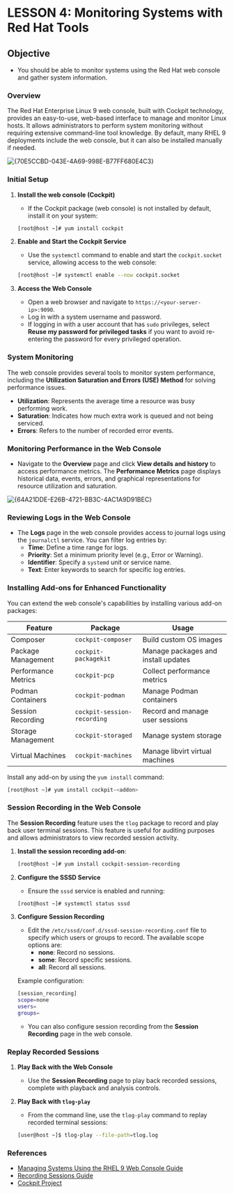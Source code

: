 # LESSON 4: Monitoring Systems with Red Hat Tools

## Objective

- You should be able to monitor systems using the Red Hat web console and gather system information.

### Overview

The Red Hat Enterprise Linux 9 web console, built with Cockpit technology, provides an easy-to-use, web-based interface to manage and monitor Linux hosts. It allows administrators to perform system monitoring without requiring extensive command-line tool knowledge. By default, many RHEL 9 deployments include the web console, but it can also be installed manually if needed.

![{70E5CCBD-043E-4A69-998E-B77FF680E4C3}](https://github.com/user-attachments/assets/39ff3879-0248-434b-a499-0af230347beb)

### Initial Setup

1. **Install the web console (Cockpit)**

   - If the Cockpit package (web console) is not installed by default, install it on your system:

   ```bash
   [root@host ~]# yum install cockpit
   ```

2. **Enable and Start the Cockpit Service**

   - Use the `systemctl` command to enable and start the `cockpit.socket` service, allowing access to the web console:

   ```bash
   [root@host ~]# systemctl enable --now cockpit.socket
   ```

3. **Access the Web Console**

   - Open a web browser and navigate to `https://<your-server-ip>:9090`.
   - Log in with a system username and password.
   - If logging in with a user account that has `sudo` privileges, select **Reuse my password for privileged tasks** if you want to avoid re-entering the password for every privileged operation.

### System Monitoring

The web console provides several tools to monitor system performance, including the **Utilization Saturation and Errors (USE) Method** for solving performance issues.

- **Utilization**: Represents the average time a resource was busy performing work.
- **Saturation**: Indicates how much extra work is queued and not being serviced.
- **Errors**: Refers to the number of recorded error events.

### Monitoring Performance in the Web Console

- Navigate to the **Overview** page and click **View details and history** to access performance metrics. The **Performance Metrics** page displays historical data, events, errors, and graphical representations for resource utilization and saturation.

![{64A21DDE-E26B-4721-BB3C-4AC1A9D91BEC}](https://github.com/user-attachments/assets/77e09b6a-797d-4069-aa7a-2d10dc93a1d8)


### Reviewing Logs in the Web Console

- The **Logs** page in the web console provides access to journal logs using the `journalctl` service. You can filter log entries by:
  - **Time**: Define a time range for logs.
  - **Priority**: Set a minimum priority level (e.g., Error or Warning).
  - **Identifier**: Specify a `systemd` unit or service name.
  - **Text**: Enter keywords to search for specific log entries.

### Installing Add-ons for Enhanced Functionality

You can extend the web console's capabilities by installing various add-on packages:

| Feature             | Package                    | Usage                             |
|---------------------|----------------------------|-----------------------------------|
| Composer            | `cockpit-composer`         | Build custom OS images            |
| Package Management  | `cockpit-packagekit`       | Manage packages and install updates |
| Performance Metrics | `cockpit-pcp`              | Collect performance metrics       |
| Podman Containers   | `cockpit-podman`           | Manage Podman containers          |
| Session Recording   | `cockpit-session-recording`| Record and manage user sessions   |
| Storage Management  | `cockpit-storaged`         | Manage system storage             |
| Virtual Machines    | `cockpit-machines`         | Manage libvirt virtual machines   |

Install any add-on by using the `yum install` command:

```bash
[root@host ~]# yum install cockpit-<addon>
```

### Session Recording in the Web Console

The **Session Recording** feature uses the `tlog` package to record and play back user terminal sessions. This feature is useful for auditing purposes and allows administrators to view recorded session activity.

1. **Install the session recording add-on**:

   ```bash
   [root@host ~]# yum install cockpit-session-recording
   ```

2. **Configure the SSSD Service**

   - Ensure the `sssd` service is enabled and running:

   ```bash
   [root@host ~]# systemctl status sssd
   ```

3. **Configure Session Recording**

   - Edit the `/etc/sssd/conf.d/sssd-session-recording.conf` file to specify which users or groups to record. The available scope options are:
     - **none**: Record no sessions.
     - **some**: Record specific sessions.
     - **all**: Record all sessions.

   Example configuration:

   ```bash
   [session_recording]
   scope=none
   users=
   groups=
   ```

   - You can also configure session recording from the **Session Recording** page in the web console.

### Replay Recorded Sessions

1. **Play Back with the Web Console**
   - Use the **Session Recording** page to play back recorded sessions, complete with playback and analysis controls.

2. **Play Back with `tlog-play`**
   - From the command line, use the `tlog-play` command to replay recorded terminal sessions:

   ```bash
   [user@host ~]$ tlog-play --file-path=tlog.log
   ```

### References

- [Managing Systems Using the RHEL 9 Web Console Guide](https://access.redhat.com/documentation/en-us/red_hat_enterprise_linux/8/htmlsingle/managing_systems_using_the_rhel_8_web_console/index)
- [Recording Sessions Guide](https://access.redhat.com/documentation/en-us/red_hat_enterprise_linux/8/htmlsingle/recording_sessions/index)
- [Cockpit Project](http://www.cockpit-project.org)
